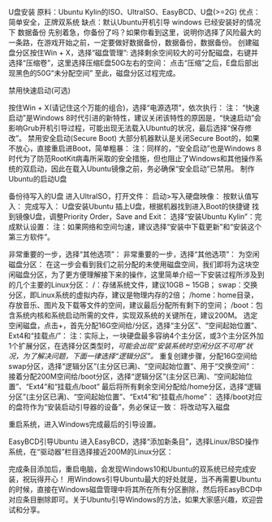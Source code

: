 U盘安装
原料：Ubuntu Kylin的ISO、UltraISO、EasyBCD、U盘(>=2G)
优点：简单安全，正牌双系统
缺点：默认Ubuntu开机引导
windows 已经安装好的情况下
数据备份
先别着急，你备份了吗？如果你看到这里，说明你选择了风险最大的一条路，在游戏开始之前，一定要做好数据备份，数据备份，数据备份。
创建磁盘分区按住Win + X，选择“磁盘管理”:
选择剩余空间较大的可分配磁盘，右键并选择“压缩卷”，这里选择压缩E盘50G左右的空间：
点击“压缩”之后，E盘后部出现黑色的50G“未分配空间”
至此，磁盘分区过程完成。

禁用快速启动(可选)

按住Win + X(请记住这个万能的组合)，选择“电源选项”，依次执行：
注： “快速启动”是Windows 8时代引进的新特性，建议关闭该特性的原因是，“快速启动”会影响Grub开机引导过程，可能出现无法载入Ubuntu的状况，最后选择“保存修改”。
禁用安全启动(Secure Boot)
大部分机器默认是关闭Secure Boot的，如果不放心，直接重启进Boot，简单粗暴：
注：同样的，“安全启动”也是Windows 8时代为了防范RootKit病毒所采取的安全措施，但也阻止了Windows和其他操作系统的双启动，因此在载入Ubuntu镜像之前，务必确保“安全启动”已禁用。
制作Ubuntu的启动U盘

备份待写入的U盘
进入UltraISO，打开文件：
启动>写入硬盘映像：
按默认值写入：
完成写入：
U盘安装Ubuntu
插上U盘，根据机器找到进入Boot的快捷键
找到镜像U盘，调整Priority Order，Save and Exit：
选择“安装Ubuntu Kylin”：完成默认设置：
注：如果网络和空间匀速，建议选择“安装中下载更新”和“安装这个第三方软件”。

非常重要的一步，选择“其他选项”：
非常重要的一步，选择“其他选项”：
为空闲磁盘分区：
在这一步会看到我们之前分配的未使用磁盘空间，我们即将为这块空闲磁盘分区，为了更方便理解接下来的操作，这里简单介绍一下安装过程所涉及到的几个主要的Linux分区：
/：存储系统文件，建议10GB ~ 15GB；
swap：交换分区，即Linux系统的虚拟内存，建议是物理内存的2倍；
/home：home目录，存放音乐、图片及下载等文件的空间，建议最后分配所有剩下的空间；
/boot：包含系统内核和系统启动所需的文件，实现双系统的关键所在，建议200M。
选定空闲磁盘，点击+，首先分配16G空间给/分区，选择“主分区”、“空间起始位置”、Ext4和“挂载点/”：
注：实际上，一块硬盘最多容纳4个主分区，或3个主分区外加1个扩展分区，在选择分区类型时，*可能会出现“安装系统时空闲分区不可用”状况，为了解决问题，下面一律选择“逻辑分区”。*
重复创建步骤，分配16G空间给swap分区，选择“逻辑分区”(主分区已满)、“空间起始位置”、用于“交换空间”：
接着分配200M空间给/boot分区，选择“逻辑分区”(主分区已满)、“空间起始位置”、“Ext4”和“挂载点/boot”
最后将所有剩余空间分配给/home分区，选择“逻辑分区”(主分区已满)、“空间起始位置”、“Ext4”和“挂载点/home”：
选择/boot对应的盘符作为“安装启动引导器的设备”，务必保证一致：
将改动写入磁盘

重启系统，进入Windows完成最后的引导设置。

EasyBCD引导Ubuntu
进入EasyBCD，选择“添加新条目”，选择Linux/BSD操作系统，在“驱动器”栏目选择接近200M的Linux分区：

完成条目添加后，重启电脑，会发现Windows10和Ubuntu的双系统已经完成安装，祝玩得开心！
用Windows引导Ubuntu最大的好处就是，当不再需要Ubuntu的时候，直接在Windows磁盘管理中将其所在所有分区删除，然后将EasyBCD中对应条目删除即可。关于Ubuntu引导Windows的方法，如果大家感兴趣，欢迎尝试和分享。
